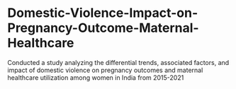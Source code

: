 # Domestic-Violence-Impact-on-Pregnancy-Outcome-Maternal-Healthcare
Conducted a study analyzing the differential trends, associated factors, and impact of
domestic violence on pregnancy outcomes and maternal healthcare utilization among
women in India from 2015-2021
